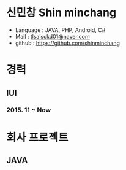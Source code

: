 # 신민창 Shin minchang

- Language : JAVA, PHP, Android, C#
- Mail : tlsalsckd01@naver.com
- github : https://github.com/shinminchang

# 경력
## IUI
### 2015. 11 ~ Now

# 회사 프로젝트
## JAVA
